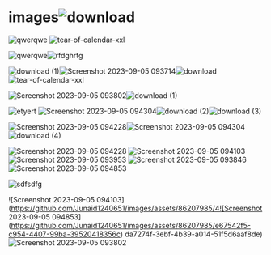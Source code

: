 # images![download](https://github.com/Junaid1240651/images/assets/86207985/edfd903d-bcf0-4d87-9a88-fa66c6eb407a)
![qwerqwe](https://github.com/Junaid1240651/images/assets/86207985/0e32a793-1320-4e7c-b2d3-369bb74c5690)
![tear-of-calendar-xxl](https://github.com/Junaid1240651/images/assets/86207985/183c07b5-2340-4aaf-afda-1515d497bac0)


![qwerqwe](https://github.com/Junaid1240651/images/assets/86207985/dbf584d2-bc9c-4f3a-96ab-69fe7ad9efb1)![rfdghrtg](https://github.com/Junaid1240651/images/assets/86207985/f6569cb2-02dc-4260-a8e5-8a6f4e2f3b52)

![download (1)](https://github.com/Junaid1240651/images/assets/86207985/3910c636-2667-44a5-bfdd-a7ac6ae86c6a)![Screenshot 2023-09-05 093714](https://github.com/Junaid1240651/images/assets/86207985/52020aab-b061-4801-853a-0419215de3b5)![download](https://github.com/Junaid1240651/images/assets/86207985/ec915211-b1c5-4fa0-af66-4aaccf49123a)![tear-of-calendar-xxl](https://github.com/Junaid1240651/images/assets/86207985/1b6557b0-2f72-42b1-aa2f-2c4e740c0a5e)


![Screenshot 2023-09-05 093802](https://github.com/Junaid1240651/images/assets/86207985/28ea7a5e-586a-4f03-ae75-3e3d98ad1018)![download (1)](https://github.com/Junaid1240651/images/assets/86207985/530f81e1-a29b-4a4e-bc56-7101200605b0)


![etyert](https://github.com/Junaid1240651/images/assets/86207985/9ae26852-4825-4809-9666-3283203ebf01)
![Screenshot 2023-09-05 094304](https://github.com/Junaid1240651/images/assets/86207985/0699e128-e3c9-4337-84c0-1d7a67995560)![download (2)](https://github.com/Junaid1240651/images/assets/86207985/22be951b-3eec-4ad4-a8cd-49dd938aeed9)![download (3)](https://github.com/Junaid1240651/images/assets/86207985/737f1c5e-5912-4b04-8403-3dabce4e778a)


![Screenshot 2023-09-05 094228](https://github.com/Junaid1240651/images/assets/86207985/e2ba16ba-3aaf-43ba-b925-6c7abb4a86f0)![Screenshot 2023-09-05 094304](https://github.com/Junaid1240651/images/assets/86207985/60d73724-1f13-42c5-a9f7-80309570d4e9)![download (4)](https://github.com/Junaid1240651/images/assets/86207985/f50b679c-19df-49ce-8c71-ee8e99b0d9fb)

![Screenshot 2023-09-05 094228](https://github.com/Junaid1240651/images/assets/86207985/b423e7a3-bc60-44f4-a8a6-6dfdf22220ff)
![Screenshot 2023-09-05 094103](https://github.com/Junaid1240651/images/assets/86207985/cab09388-56f8-44bb-883b-d673dec68809)
![Screenshot 2023-09-05 093953](https://github.com/Junaid1240651/images/assets/86207985/87da2b9c-c5c1-4534-957d-e919974da5c2)
![Screenshot 2023-09-05 093846](https://github.com/Junaid1240651/images/assets/86207985/395b6741-df00-4bdc-b3ac-25992cbb623e)![Screenshot 2023-09-05 094853](https://github.com/Junaid1240651/images/assets/86207985/0f52c41d-fa7d-4f9b-8c35-513740f9ca82)

![sdfsdfg](https://github.com/Junaid1240651/images/assets/86207985/bba01697-b1ff-47c8-8fe2-361e589e4034)

![Screenshot 2023-09-05 094103](https://github.com/Junaid1240651/images/assets/86207985/4![Screenshot 2023-09-05 094853](https://github.com/Junaid1240651/images/assets/86207985/e67542f5-c954-4407-99ba-39520418356c)
da7274f-3ebf-4b39-a014-51f5d6aaf8de)
![Screenshot 2023-09-05 093802](https://github.com/Junaid1240651/images/assets/86207985/e00afc94-37b3-4d39-9d87-2f29d5470d0c)
